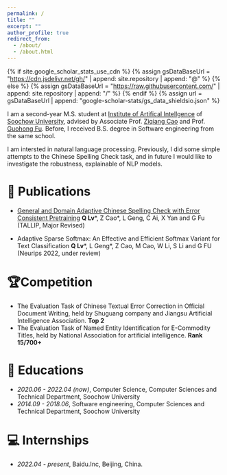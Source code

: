 ```yaml
---
permalink: /
title: ""
excerpt: ""
author_profile: true
redirect_from: 
  - /about/
  - /about.html
---
```


{% if site.google_scholar_stats_use_cdn %}
{% assign gsDataBaseUrl = "https://cdn.jsdelivr.net/gh/" | append: site.repository | append: "@" %}
{% else %}
{% assign gsDataBaseUrl = "https://raw.githubusercontent.com/" | append: site.repository | append: "/" %}
{% endif %}
{% assign url = gsDataBaseUrl | append: "google-scholar-stats/gs_data_shieldsio.json" %}

<span class='anchor' id='about-me'></span>

I am a second-year M.S. student at [Institute of Artifical Intellgence](http://iai.suda.edu.cn/) of [Soochow University](https://www.suda.edu.cn/), advised by Associate Prof. [Ziqiang Cao](https://scholar.google.com/citations?user=06ITfcEAAAAJ&hl=zh-CN) and Prof. [Guohong Fu](https://www.semanticscholar.org/author/G.-Fu/2059275). Before, I received B.S. degree in Software engineering from the same school.

I am intersted in natural language processing. Previously, I did some simple attempts to the Chinese Spelling Check task, and in future I would like to investigate the robustness, explainable of NLP models.

# 📝 Publications 
- [General and Domain Adaptive Chinese Spelling Check with Error Consistent Pretraining](https://arxiv.org/abs/2203.10929)
**Q Lv**\*, Z Cao\*, L Geng, C Ai, X Yan and G Fu (TALLIP, Major Revised)

- Adaptive Sparse Softmax: An Effective and Efficient Softmax Variant for Text Classification
**Q Lv**\*, L Geng\*, Z Cao, M Cao, W Li, S Li and G FU (Neurips 2022, under review)

# 🏆Competition
- The Evaluation Task of Chinese Textual Error Correction in Official Document Writing, held by Shuguang company and Jiangsu Artificial Intelligence Association. **Top 2**
- The Evaluation Task of Named Entity Identification for E-Commodity Titles, held by National Association for artificial intelligence. **Rank 15/700+**

# 📖 Educations
- *2020.06 - 2022.04 (now)*, Computer Science, Computer Sciences and Technical Department, Soochow University
- *2014.09 - 2018.06*, Software engineering, Computer Sciences and Technical Department, Soochow University

# 💻 Internships
- *2022.04 - present*, Baidu.Inc, Beijing, China.